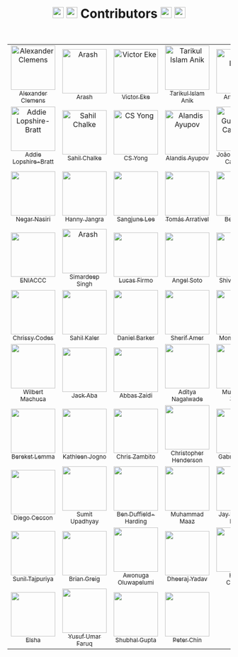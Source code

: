 <h1 align="center">
  <img src="https://raw.githubusercontent.com/Tarikul-Islam-Anik/Animated-Fluent-Emojis/master/Emojis/Activities/Party%20Popper.png" alt="Party Popper" width="25" height="25" />
  <img src="https://raw.githubusercontent.com/Tarikul-Islam-Anik/Animated-Fluent-Emojis/master/Emojis/Hand%20gestures/Clapping%20Hands.png" alt="Clapping Hands" width="25" height="25" />
  Contributors
  <img src="https://raw.githubusercontent.com/Tarikul-Islam-Anik/Animated-Fluent-Emojis/master/Emojis/Smilies/Partying%20Face.png" alt="Partying Face" width="25" height="25" />
  <img src="https://raw.githubusercontent.com/Tarikul-Islam-Anik/Animated-Fluent-Emojis/master/Emojis/Activities/1st%20Place%20Medal.png" alt="1st Place Medal" width="25" height="25" />
</h1>

<br>

<table>
  <!-- Start of Row-1 -->
  <tr>
    <!-- Start of column-1 -->
    <td align="center">
      <a href="https://github.com/XanderRubio">
        <img
          src="https://avatars.githubusercontent.com/u/120526253?v=4"
          width="100px"
          alt="Alexander Clemens"
        />
        <br />
        <sub>Alexander Clemens</sub>
      </a>
    </td>
    <!-- End of column-1 -->
    <!-- Start of column-2 -->
    <td align="center">
      <a href="https://github.com/Banana021s">
        <img
          src="https://avatars.githubusercontent.com/u/89915857?v=4"
          width="100px"
          alt="Arash"
        />
        <br />
        <sub>Arash</sub>
      </a>
    </td>
    <!-- End of column-2 -->
    <!-- Start of column-3 -->
    <td align="center">
      <a href="https://github.com/Evavic44">
        <img
          src="https://avatars.githubusercontent.com/u/62628408?v=4"
          width="100px"
          alt="Victor Eke"
        />
        <br />
        <sub>Victor Eke</sub>
      </a>
    </td>
    <!-- End of column-3 -->
    <!-- Start of column-4 -->
    <td align="center">
      <a href="https://github.com/Tarikul-Islam-Anik">
        <img
          src="https://avatars.githubusercontent.com/u/29859619?v=4"
          width="100px"
          alt="Tarikul Islam Anik"
        />
        <br />
        <sub>Tarikul Islam Anik</sub>
      </a>
    </td>
    <!-- End of column-4 -->
    <!-- Start of column-5 -->
    <td align="center">
      <a href="https://github.com/69966969">
        <img
          src="https://avatars.githubusercontent.com/u/131755129?v=4"
          width="100px"
          alt="Artis Lotko"
        />
        <br />
        <sub>Artis Lotko</sub>
      </a>
    </td>
    <!-- End of column-5 -->
    <!-- Start of column-6 -->
    <td align="center">
      <a href="https://github.com/Agoews">
        <img
          src="https://avatars.githubusercontent.com/u/113994972?v=4"
          width="100px"
          alt="George Halterman"
        />
        <br />
        <sub>George Halterman</sub>
      </a>
    </td>
    <!-- End of column-6 -->
    <!-- Start of column-7 -->
    <td align="center">
      <a href="https://github.com/KQuiggins">
        <img
          src="https://avatars.githubusercontent.com/u/76880191?v=4"
          width="100px"
          alt="Kenneth Quiggins"
        />
        <br />
        <sub>Kenneth Quiggins</sub>
      </a>
    </td>
    <!-- End of column-7 -->
  </tr>

  <!-- Start of Row-2 -->
  <tr>
    <!-- Start of column-1 -->
    <td align="center">
      <a href="https://github.com/addielb">
        <img
          src="https://avatars.githubusercontent.com/u/111605723?v=4"
          width="100px"
          alt="Addie Lopshire-Bratt"
        />
        <br />
        <sub>Addie Lopshire-Bratt</sub>
      </a>
    </td>
    <!-- End of column-1 -->
    <!-- Start of column-2 -->
    <td align="center">
      <a href="https://github.com/Sahilll15">
        <img
          src="https://avatars.githubusercontent.com/u/109215419?v=4"
          width="100px"
          alt="Sahil Chalke"
        />
        <br />
        <sub>Sahil Chalke</sub>
      </a>
    </td>
    <!-- End of column-2 -->
    <!-- Start of column-3 -->
    <td align="center">
      <a href="https://github.com/lefty93">
        <img
          src="https://avatars.githubusercontent.com/u/67009773?v=4"
          width="100px"
          alt="CS Yong"
        />
        <br />
        <sub>CS Yong</sub>
      </a>
    </td>
    <!-- End of column-3 -->
    <!-- Start of column-4 -->
    <td align="center">
      <a href="https://github.com/AlandisAyupov">
        <img
          src="https://avatars.githubusercontent.com/u/100100917?v=4"
          width="100px"
          alt="Alandis Ayupov"
        />
        <br />
        <sub>Alandis Ayupov</sub>
      </a>
    </td>
    <!-- End of column-4 -->
    <!-- Start of column-5 -->
    <td align="center">
      <a href="https://github.com/Camarota-234">
        <img
          src="https://avatars.githubusercontent.com/u/133423115?s=400&v=4"
          width="100px"
          alt="João Guilherme Camarota"
        />
        <br />
        <sub>João Guilherme Camarota</sub>
      </a>
    </td>
    <!-- End of column-5 -->
    <!-- Start of column-6 -->
    <td align="center">
      <a href="https://github.com/luc881">
        <img
          src="https://avatars.githubusercontent.com/u/106575656?v=4"
          width="100px"
          alt="Luciano Juarez"
        />
        <br />
        <sub>Luciano Juarez</sub>
      </a>
    </td>
    <!-- End of column-6 -->
    <!-- Start of column-7 -->
    <td align="center">
      <a href="https://github.com/ccelest1">
        <img
          src="https://avatars.githubusercontent.com/u/79764816?v=4"
          width="100px"
        />
        <br />
        <sub>Tyler Celestin</sub>
      </a>
    </td>
    <!-- End of column-7 -->
  </tr>

  <!-- Start of Row-3 -->
  <tr>
    <!-- Start of column-1 -->
    <td align="center">
      <a href="https://github.com/negar-75">
        <img
          src="https://avatars.githubusercontent.com/u/113235504?v=4"
          width="100px"
        />
        <br />
        <sub>Negar Nasiri</sub>
      </a>
    </td>
    <!-- End of column-1 -->
    <!-- Start of column-2 -->
    <td align="center">
      <a href="https://github.com/honeyjangra2309">
        <img
          src="https://avatars.githubusercontent.com/u/54791179?v=4"
          width="100px"
        />
        <br />
        <sub>Hanny Jangra</sub>
      </a>
    </td>
    <!-- End of column-2 -->
    <!-- Start of column-3 -->
    <td align="center">
      <a href="https://github.com/SJLEE411">
        <img
          src="https://avatars.githubusercontent.com/u/130009892?v=4"
          width="100px"
        />
        <br />
        <sub>Sangjune Lee</sub>
      </a>
    </td>
    <!-- End of column-3 -->
    <!-- Start of column-4 -->
    <td align="center">
      <a href="https://github.com/Tomas-Arrativel">
        <img
          src="https://avatars.githubusercontent.com/u/104942523?v=4"
          width="100px"
        />
        <br />
        <sub>Tomás Arrativel</sub>
      </a>
    </td>
    <!-- End of column-4 -->
    <!-- Start of column-5 -->
    <td align="center">
      <a href="https://github.com/BenTracyDotCom">
        <img
          src="https://avatars.githubusercontent.com/u/104698771?v=4"
          width="100px"
        />
        <br />
        <sub>Ben Tracy</sub>
      </a>
    </td>
    <!-- End of column-5 -->
    <!-- Start of column-6 -->
    <td align="center">
      <a href="https://github.com/vrun1208">
        <img
          src="https://avatars.githubusercontent.com/u/58364635?v=4"
          width="100px"
        />
        <br />
        <sub>Varun Patodia</sub>
      </a>
    </td>
    <!-- End of column-6 -->
    <!-- Start of column-7 -->
    <td align="center">
      <a href="https://github.com/itzmidinesh">
        <img
          src="https://avatars.githubusercontent.com/u/5523347?v=4"
          width="100px"
        />
        <br />
        <sub>Dinesh Anbazhagan</sub>
      </a>
    </td>
    <!-- End of column-7 -->
  </tr>

  <!-- Start of Row-4 -->
  <tr>
    <!-- Start of column-1 -->
    <td align="center">
      <a href="https://github.com/EniacTNB">
        <img
          src="https://avatars.githubusercontent.com/u/41502629?v=4"
          width="100px"
        />
        <br />
        <sub>ENIACCC</sub>
      </a>
    </td>
    <!-- End of column-1 -->
    <!-- Start of column-2 -->
    <td align="center">
      <a href="https://github.com/SimardeepSingh-zsh">
        <img
          src="https://avatars.githubusercontent.com/u/134756717?v=4"
          width="100px"
          alt="Arash"
        />
        <br />
        <sub>Simardeep Singh</sub>
      </a>
    </td>
    <!-- End of column-2 -->
    <!-- Start of column-3 -->
    <td align="center">
      <a href="https://github.com/lucasfirmo62">
        <img
          src="https://avatars.githubusercontent.com/u/58527718?v=4"
          width="100px"
        />
        <br />
        <sub>Lucas Firmo</sub>
      </a>
    </td>
    <!-- End of column-3 -->
    <!-- Start of column-4 -->
    <td align="center">
      <a href="https://github.com/Angeltheesoto">
        <img
          src="https://avatars.githubusercontent.com/u/100176750?s=400&u=ecea4f0d2a5aa0aded9c4ac59a3d39a3c6b04523&v=4"
          width="100px"
        />
        <br />
        <sub>Angel Soto</sub>
      </a>
    </td>
    <!-- End of column-4 -->
    <!-- Start of column-5 -->
    <td align="center">
      <a href="https://github.com/guptaverse">
        <img
          src="https://avatars.githubusercontent.com/u/90851215?v=4"
          width="100px"
        />
        <br />
        <sub>Shivam Gupta</sub>
      </a>
    </td>
    <!-- End of column-5 -->
    <!-- Start of column-6 -->
    <td align="center">
      <a href="https://github.com/MarcianoN">
        <img
          src="https://avatars.githubusercontent.com/u/58508529?s=400&u=ca20cce4235f3aa8688304aeb23d1ef4d7e7570e&v=4"
          width="100px"
        />
        <br />
        <sub>Marciano Ngasiman</sub>
      </a>
    </td>
    <!-- End of column-6 -->
    <!-- Start of column-7 -->
    <td align="center">
      <a href="https://github.com/RydKrm">
        <img
          src="https://avatars.githubusercontent.com/u/124508907?v=4"
          width="100px"
        />
        <br />
        <sub>Riyad Karim</sub>
      </a>
    </td>
    <!-- End of column-7 -->
  </tr>

  <!-- Start of Row-5 -->
  <tr>
    <!-- Start of column-1 -->
    <td align="center">
      <a href="https://github.com/CBID2">
        <img
          src="https://avatars.githubusercontent.com/u/105683440?v=4"
          width="100px"
        />
        <br />
        <sub>Chrissy Codes</sub>
      </a>
    </td>
    <!-- End of column-1 -->
    <!-- Start of column-2 -->
    <td align="center">
      <a href="https://github.com/Sahilkaler">
        <img
          src="https://avatars.githubusercontent.com/u/119391867?v=4"
          width="100px"
        />
        <br />
        <sub>Sahil Kaler</sub>
      </a>
    </td>
    <!-- End of column-2 -->
    <!-- Start of column-3 -->
    <td align="center">
      <a href="https://github.com/daniel-barker">
        <img
          src="https://avatars.githubusercontent.com/u/124937996?v=4"
          width="100px"
        />
        <br />
        <sub>Daniel Barker</sub>
      </a>
    </td>
    <!-- End of column-3 -->
    <!-- Start of column-4 -->
    <td align="center">
      <a href="https://github.com/sherikovic">
        <img
          src="https://avatars.githubusercontent.com/u/130923568?v=4"
          width="100px"
        />
        <br />
        <sub>Sherif Amer</sub>
      </a>
    </td>
    <!-- End of column-4 -->
    <!-- Start of column-5 -->
    <td align="center">
      <a href="https://github.com/Mominarez">
        <img
          src="https://avatars.githubusercontent.com/u/94253448?s=400&u=baf0b4b835b085aecc4e805bafa9e77f5b276015&v=4t"
          width="100px"
        />
        <br />
        <sub>Momina Rezai</sub>
      </a>
    </td>
    <!-- end of column-5 -->
    <!-- Start of column-6 -->
    <td align="center">
      <a href="https://github.com/MeetThakur">
        <img
          src="https://avatars.githubusercontent.com/u/99238677?v=4"
          width="100px"
        />
        <br />
        <sub>Meet Thakur</sub>
      </a>
    </td>
    <!-- End of column-6 -->
    <!-- Start of column 7-->
    <td align="center">
      <a href="https://github.com/zigelnik">
        <img
          src="https://avatars.githubusercontent.com/u/113368830?s=400&u=10920261d50151059227516f18c2247975d4fa2f&v=4"
          width="100px"
        />
        <br />
        <sub>Tal Zigelnik</sub>
      </a>
    </td>
    <!-- End of column 7-->
  </tr>

  <!-- Start of Row-6 -->
  <tr>
    <!-- Start of column-1 -->
    <td align="center">
      <a href="https://github.com/WilbertXMD">
        <img
          src="https://avatars.githubusercontent.com/u/126113464?v=4"
          width="100px"
        />
        <br />
        <sub>Wilbert Machuca</sub>
      </a>
    </td>
    <!-- End of column-1 -->
    <!-- Start of column-2 -->
    <td align="center">
      <a href="https://github.com/bellsofaba">
        <img
          src="https://avatars.githubusercontent.com/u/95832028?v=4"
          width="100px"
        />
        <br />
        <sub>Jack Aba</sub>
      </a>
    </td>
    <!-- End of column-2 -->
    <!-- Start of column-3 -->
    <td align="center">
      <a href="https://github.com/AbbasZaidi11">
        <img
          src="https://avatars.githubusercontent.com/u/105381187?v=4"
          width="100px"
        />
        <br />
        <sub>Abbas Zaidi</sub>
      </a>
    </td>
    <!-- End of column-3 -->
    <!-- Start of column-4 -->
    <td align="center">
      <a href="https://github.com/Adi-2505">
        <img
          src="https://avatars.githubusercontent.com/u/89784775?s=400&u=d9d3dcbc58bb9c337f5a967902115063a1b7783d&v=4"
          width="100px"
        />
        <br />
        <sub>Aditya Nagalwade</sub>
      </a>
    </td>
    <!-- End of column-4 -->
    <!-- Start of column-5 -->
    <td align="center">
      <a href="https://github.com/MuhammadTatma">
        <img
          src="https://avatars.githubusercontent.com/u/90306866?v=4"
          width="100px"
        />
        <br />
        <sub>Muhammad Tatma</sub>
      </a>
    </td>
    <!-- End of column-5 -->
    <!-- Start of column-6 -->
    <td align="center">
      <a href="https://github.com/koleajeolayinka">
        <img
          src="https://avatars.githubusercontent.com/u/100846558?v=4"
          width="100px"
        />
        <br />
        <sub>Koleaje Olayinka</sub>
      </a>
    </td>
    <!-- End of column-6 -->
    <!-- Start of column-7 -->
    <td align="center">
      <a href="https://github.com/wagenrace">
        <img
          src="https://avatars.githubusercontent.com/u/15228140?v=4"
          width="100px"
        />
        <br />
        <sub>Tom Nijhof</sub>
      </a>
    </td>
    <!-- End of column-7 -->
  </tr>

  <!-- Start of Row-7 -->
  <tr>
    <!-- Start of column-1 -->
    <td align="center">
      <a href="https://github.com/bereky">
        <img
          src="https://avatars.githubusercontent.com/u/50754357?v=44"
          width="100px"
        />
        <br />
        <sub>Bereket Lemma</sub>
      </a>
    </td>
    <!-- End of column-1 -->
    <!-- Start of column-2 -->
    <td align="center">
      <a href="https://github.com/redKath">
        <img
          src="https://avatars.githubusercontent.com/u/47875009?v=4"
          width="100px"
        />
        <br />
        <sub>Kathleen Jogno</sub>
      </a>
    </td>
    <!-- End of column-2 -->
    <!-- Start of column-3 -->
    <td align="center">
      <a href="https://github.com/chriszmx">
        <img
          src="https://avatars.githubusercontent.com/u/116219778?v=4"
          width="100px"
        />
        <br />
        <sub>Chris Zambito</sub>
      </a>
    </td>
    <!-- End of column-3 -->
    <!-- Start of column-4 -->
    <td align="center">
      <a href="https://github.com/chrishenderson07">
        <img
          src="https://avatars.githubusercontent.com/u/67372720?v=4"
          width="100px"
        />
        <br />
        <sub>Christopher Henderson</sub>
      </a>
    </td>
    <!-- End of column-4 -->
    <!-- Start of column-5 -->
    <td align="center">
      <a href="https://github.com/staiton">
        <img
          src="https://avatars.githubusercontent.com/u/55883166?v=4"
          width="100px"
        />
        <br />
        <sub>Gabriel Franca</sub>
      </a>
    </td>
    <!-- End of column-5 -->
    <!-- Start of column 6 -->
    <td align="center">
      <a href="https://github.com/jothishwar">
        <img
          src="https://avatars.githubusercontent.com/u/84170801?v=4"
          width="100px"
        />
        <br />
        <sub>Jothishwar S</sub>
      </a>
    </td>
    <!-- End of column 6-->
    <!-- Start of column-7 -->
    <td align="center">
      <a href="https://github.com/Rockleemode">
        <img
          src="https://avatars.githubusercontent.com/u/96262404?v=4"
          width="100px"
        />
        <br />
        <sub>Ma'aruf Muhammad</sub>
      </a>
    </td>
    <!-- End of column-7 -->
  </tr>

  <!-- Start of Row-8 -->
  <tr>
    <!-- Start of column-1 -->
    <td align="center">
      <a href="https://github.com/DiguyaDeveloper">
        <img
          src="https://avatars.githubusercontent.com/u/44546680?v=4"
          width="100px"
        />
        <br />
        <sub>Diego Ceccon</sub>
      </a>
    </td>
    <!-- End of column-1 -->
    <!-- Start of column-2 -->
<td align="center">
  <a href="https://github.com/LynxSumit">
    <img
      src="https://avatars.githubusercontent.com/u/114245865?v=4"
      width="100px"
    />
    <br />
    <sub>Sumit Upadhyay</sub>
  </a>
  </td>
  <!-- End of column-2 -->
  <!-- Start of column-3 -->
<td align="center">
  <a href="https://github.com/ben-dh3">
    <img
      src="https://avatars.githubusercontent.com/u/105418802?v=4"
      width="100px"
    />
    <br />
    <sub>Ben Duffield-Harding</sub>
  </a>
</td>
<!-- End of column-3 -->
<!-- Start of column-4 -->
<td align="center">
  <a href="https://github.com/maazshakeel">
    <img
      src="https://avatars.githubusercontent.com/u/62890173?v=4"
      width="100px"
    />
    <br />
    <sub>Muhammad Maaz</sub>
  </a>
</td>
<!-- End of column-4 -->
<!-- Start of column-5 -->
<td align="center">
  <a href="https://github.com/jayprakash25">
    <img
      src="https://avatars.githubusercontent.com/u/110524709?v=4"
      width="100px"
    />
    <br />
    <sub>Jay Prakash N Reddy</sub>
  </a>
</td>
<!-- End of column-5 -->
<!-- Start of column-6 -->
<td align="center">
  <a href="https://github.com/yashj09">
    <img
      src="https://avatars.githubusercontent.com/u/118172073?v=4"
      width="100px"
    />
    <br />
    <sub>Yash Jain</sub>
  </a>
</td>
<!-- End of column-6 -->
<!-- Start of column-7 -->
<td align="center">
  <a href="https://github.com/imankush10/">
    <img
      src="https://avatars.githubusercontent.com/u/111183336?v=4"
      width="100px"
    />
    <br />
    <sub>Ankush Kumar</sub>
  </a>
</td>
<!-- End of column-7 -->

 <!-- Start of Row-9 -->
  <tr>
<!-- Start of column-1 -->
<td align="center">
  <a href="https://github.com/tajpuriya27">
    <img
      src="https://avatars.githubusercontent.com/u/86508931?v=4"
      width="100px"
    />
    <br />
    <sub>Sunil Tajpuriya</sub>
  </a>
</td>
<!-- End of column-1 -->
<!-- Start of column-2 -->
<td align="center">
  <a href="https://github.com/ignoreintuition">
    <img
      src="https://avatars.githubusercontent.com/u/5210420?v=4"
      width="100px"
    />
    <br />
    <sub>Brian Greig</sub>
  </a>
</td>
<!-- End of column-2 -->
<!-- Start of column-3 -->
<td align="center">
  <a href="https://github.com/Dunni0">
    <img
      src="https://avatars.githubusercontent.com/u/88965882?v=4"
      width="100px"
    />
    <br />
    <sub>Awonuga Oluwapelumi</sub>
  </a>
</td>
<!-- End of column-3 -->
<!-- Start of column-4 -->
<td align="center">
  <a href="https://github.com/dheerajydv19">
    <img
      src="https://avatars.githubusercontent.com/u/104244227?v=4"
      width="100px"
    />
    <br />
    <sub>Dheeraj Yadav</sub>
  </a>
</td>
<!-- End of column-4 -->
<!-- Start of column-5-->
<td align="center">
  <a href="https://github.com/harmit17">
    <img
      src="https://avatars.githubusercontent.com/u/46776916?v=4"
      width="100px"
    />
    <br />
    <sub>Harmit Chauhan</sub>
  </a>
</td>
<!-- End of column-5-->
<!-- Start of column-6-->
<td align="center">
  <a href="https://github.com/Blossomeze">
    <img
      src="https://avatars.githubusercontent.com/u/134979887?v=4"
      width="100px"
    />
    <br />
    <sub>Blossom Eze</sub>
  </a>
</td>
<!-- End of column-6-->
<!-- Start of column-7-->
<td align="center">
  <a href="https://github.com/VaibhavGagneja">
    <img
      src="https://avatars.githubusercontent.com/u/48119240?v=4"
      width="100px"
    />
    <br />
    <sub>Vaibhav Gagneja</sub>
  </a>
</td>
<!-- End of column-7-->
  </tr>

<!-- Start of Row-10 -->
  <tr>
    <!-- Start of column-1 -->
    <td align="center">
      <a href="https://github.com/elshaek">
        <img
          src="https://github.com/elshaek.png"
          width="100px"
        />
        <br />
        <sub>Elsha</sub>
      </a>
    </td>
    <!-- End of column-1 -->
    <!-- Start of column-2 -->
<td align="center">
  <a href="https://github.com/Luwa-Tech">
    <img
      src="https://avatars.githubusercontent.com/u/111466842?v=4"
      width="100px"
    />
    <br />
    <sub>Yusuf Umar Faruq</sub>
  </a>
</td>
<!-- End of column-2 -->
<!-- Start of column-3 -->
<td align="center">
  <a href="https://github.com/shubhalgupta">
    <img
      src="https://avatars.githubusercontent.com/u/107386458?s=400&u=f15911fe08f15dc714d296ded7460311606ac91e&v=4"
      width="100px"
    />
    <br />
    <sub>Shubhal Gupta</sub>
  </a>
</td>
<!-- End of column-3 -->
<!-- Start of column-4 -->
<td align="center">
  <a href="https://github.com/JYoungeun">
    <img
      src="https://avatars.githubusercontent.com/u/37464219?s=400&u=1efcfb3158829eafbb1c9754b5814d54c0a0ed5a&v=4"
      width="100px"
    />
    <br />
    <sub>Peter Chin</sub>
  </a>
</td>
<!-- End of column-4 -->
  </tr>
</table>
